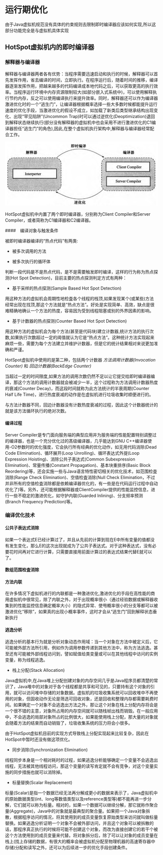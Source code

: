 # 运行期优化

由于Java虚拟机规范没有具体的约束规则去限制即时编译器应该如何实现,所以这部分功能完全是与虚拟机具体实现

## HotSpot虚拟机内的即时编译器

### 解释器与编译器

解释器与编译器两者各有优势：当程序需要迅速启动和执行的时候，解释器可以首先发挥作用，省去编译的时间，立即执行。在程序运行后，随着时间的推移，编译器逐渐发挥作用，把越来越多的代码编译成本地代码之后，可以获取更高的执行效率。当程序运行环境中内存资源限制较大(如部分嵌入式系统中)，可以使用解释执行节约内存，反之可以使用编译执行来提升效率。同时，解释器还可以作为编译器激进优化时的一个“逃生门”，让编译器根据概率选择一些大多数时候都能提升运行速度的优化手段，当激进优化的假设不成立，如加载了新类后类型继承结构出现变化、出现“罕见陷阱”(Uncommon Trap)时可以通过逆优化(Deoptimization)退回到解释状态继续执行(部分没有解释器的虚拟机中也会采用不进行激进优化的C1编译器担任“逃生门”的角色),因此,在整个虚拟机执行架构中,解释器与编译器经常配合工作。

![](assets/11-运行期优化-65579.png)

HotSpot虚拟机中内置了两个即时编译器，分别称为Client Compiler和Server Compiler，或者简称为C1编译器和C2编译器。

####　编译对象与触发条件

被即时编译器编译的“热点代码”有两类:

- 被多次调用的方法

- 被多次执行的循环体

判断一段代码是不是热点代码，是不是需要触发即时编译，这样的行为称为热点探测(Hot Spot Detection)，目前主要的热点探测判定方式有两种：

- 基于采样的热点探测(Sample Based Hot Spot Detection)

用这种方法的虚拟机会周期性地检査各个线程的栈顶,如果发现某个(或某些)方法经常出现在找顶,那这个方法就是“热点方法”。好处是实现简单、高效，缺点是很难精确地确认一个方法的热度，容易因为受到线程阻塞或别的外界因素的影响。

- 基于计数器的热点探测(Counter Based Hot Spot Detection)

用这种方法的虚拟机会为毎个方法(甚至是代码块)建立计数器,统计方法的执行次数,如果执行次数超过一定的阈值就认为它是“热点方法”。这种统计方法实现起来麻烦一些，需要为每个方法建立并维护计数器，但是它的统计结果相对来说更加准确和严谨。

HotSpot虚拟机中使用的是第二种，包括两个计数器 *方法调用计数器(Invocation Counter)* 和 *回边计数器(BackEdge Counter)*

当超过一定的时间限度,如果方法的调用次数仍然不足以让它提交给即时编译器编译，那这个方法的调用计数器就会被减少一半，这个过程称为方法调用计数器热度的衰减(Counter Decay)，而这段时间就称为此方法统计的半衰周期(Counter Half Life Time)，进行热度衰减的动作是在虚拟机进行垃圾收集时顺便进行的。

与方法计数器不同，回边计数器没有计数热度衰减的过程，因此这个计数器统计的就是该方法循环执行的绝对次数。

#### 编译过程

Server Compiler是专门面向服务端的典型应用并为服务端的性能配置特别调整过的编译器，也是一个充分优化过的髙级编译器，几乎能达到GNU C++编译器使用-O2参数时的优化强度，它会执行所有经典的优化动作，如无用代码消除(Dead Code Elimination)、循环展开(Loop Unrolling)、循环表达式外提(Loop Expression Hoisting)、消除公共子表达式(Common Subexpression Elimination)、常量传播(Constant Propagation)、基本块重排序(Basic Block Reordering)等，还会实施一些与Java语言特性密切相关的优化技术，如范围检査消除(Range Check Elimination)、空值检査消除(Null Check Elimination，不过并非所有的空值检査消除都是依赖编译器优化的，有一些是在代码运行过程中自动优化了)等。另外，还可能根据解释器或ClientCompiler提供的性能监控信息，进行一些不稳定的激进优化，如守护内联(Guarded Inlining)、分支频率预测(Branch Frequency Prediction)等。

### 编译优化技术

#### 公共子表达式消除

如果一个表达式E已经计算过了，并且从先前的计算到现在E中所有变量的值都没有发生变化，那么E的这次出现就成为了公共子表达式。对于这种表达式，没有必要花时间再对它进行计算，只需要直接用前面计算过的表达式结果代替E就可以了。

#### 数组范围检査消除

#### 方法内联

在许多情况下虚拟机进行的内联都是一种激进优化,激进优化的手段在高性能的商用虚拟机中很常见，除了内联之外，对于出现概率很小（通过经验数据或解释器收集到的性能监控信息确定概率大小）的隐式异常、使甩概率很小的分支等都可以被激进优化“移除”，如果真的出现小概率事件，这时才会从“逃生门”回到解释状态垂新执行

#### 逃逸分析

逃逸分析的基本行为就是分析对象动态作用域：当一个对象在方法中被定义后，它可能被外部方法所引用，例如作为调用参数传递到其他方法中，称为方法逃逸。甚至还有可能被外部线程访问到，譬如赋值给类变量或可以在其他线程中访问的实例变量，称为线程逃逸。

- 栈上分配(Stack Allocation)

Java虚拟机中,在Java堆上分配创建对象的内存空间几乎是Java程序员都清楚的常识了，Java堆中的对象对于各个线程都是共享和可见的，只要持有这个对象的引用，就可以访问堆中存储的对象数据。虚拟机的垃圾收集系统可以回收堆中不再使用的对象，但固收动作无论是筛选可回收对象，还是回收和整理内存都需要耗费时间。如果确定一个对象不会逃逸出方法之外，那让这个对象在栈上分配内存将会是一个很不错的主意，对象所占用的内存空间就可以随栈帧出栈而销毁。在一般应用中，不会逃逸的局部对象所占的比例很大，如果能使用栈上分配，那大量的对象就会随着方法的结束而自动销毁了，垃圾收集系统的压力将会小很多。

由于HotSpot虚拟机目前的实现方式导致栈上分配实现起来比较复杂，因此在HotSpot中暂时还没有做这项优化。

- 同步消除(Synchronization Elimination)

线程同步本身是一个相对耗时的过程，如果逃逸分析能够确定一个变量不会逃逸出线程，无法被其他线程访问，那这个变量的读写肯定就不会有竞争，对这个变量实施的同步措施也就可以消除掉。

- 标量替换(Scalar Replacement)

标量(Scalar)是指一个数据已经无法再分解成更小的数据来表示了，Java虚拟机中的原始数据类型(int、long等数值类型以及reference类型等)都不能再进一步分解，它们就可以称为标量。相对的，如果一个数据可以继续分解，那它就称作聚合量(Aggregate)，Java中的对象就是最典型的聚合量。如果把一个Java对象拆散，根据程序访问的情况，将其使用到的成员变量恢复原始类型来访问就叫做标量替换。如果逃逸分析证明一个对象不会被外部访问，并且这个对象可以被拆散的话，那程序真正执行的时候将可能不创建这个对象，而改为直接创建它的若干个被这个方法使用到的成员变量来代替。将对象拆分后，除了可以让对象的成员变量在栈上(找上存储的数据，有很大的概率会被虚拟机分配至物理机器的高速寄存器中存储)分配和读写之外，还可以为后续进一步的优化手段创建条件。
